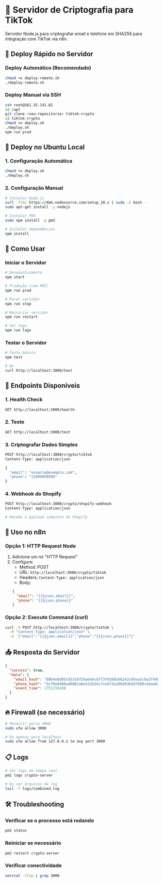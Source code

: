 # 🔐 Servidor de Criptografia para TikTok

Servidor Node.js para criptografar email e telefone em SHA256 para integração com TikTok via n8n.

## 🚀 Deploy Rápido no Servidor

### Deploy Automático (Recomendado)
```bash
chmod +x deploy-remote.sh
./deploy-remote.sh
```

### Deploy Manual via SSH
```bash
ssh root@161.35.141.62
cd /opt
git clone <seu-repositorio> tiktok-crypto
cd tiktok-crypto
chmod +x deploy.sh
./deploy.sh
npm run prod
```

## 🚀 Deploy no Ubuntu Local

### 1. Configuração Automática
```bash
chmod +x deploy.sh
./deploy.sh
```

### 2. Configuração Manual
```bash
# Instalar Node.js
curl -fsSL https://deb.nodesource.com/setup_18.x | sudo -E bash -
sudo apt-get install -y nodejs

# Instalar PM2
sudo npm install -g pm2

# Instalar dependências
npm install
```

## 🎯 Como Usar

### Iniciar o Servidor
```bash
# Desenvolvimento
npm start

# Produção (com PM2)
npm run prod

# Parar servidor
npm run stop

# Reiniciar servidor
npm run restart

# Ver logs
npm run logs
```

### Testar o Servidor
```bash
# Teste básico
npm test

# Ou
curl http://localhost:3000/test
```

## 📡 Endpoints Disponíveis

### 1. Health Check
```bash
GET http://localhost:3000/health
```

### 2. Teste
```bash
GET http://localhost:3000/test
```

### 3. Criptografar Dados Simples
```bash
POST http://localhost:3000/crypto/tiktok
Content-Type: application/json

{
  "email": "usuario@exemplo.com",
  "phone": "11999999999"
}
```

### 4. Webhook do Shopify
```bash
POST http://localhost:3000/crypto/shopify-webhook
Content-Type: application/json

# Recebe o payload completo do Shopify
```

## 🔧 Uso no n8n

### Opção 1: HTTP Request Node
1. Adicione um nó "HTTP Request"
2. Configure:
   - Method: POST
   - URL: `http://localhost:3000/crypto/tiktok`
   - Headers: `Content-Type: application/json`
   - Body: 
   ```json
   {
     "email": "{{$json.email}}",
     "phone": "{{$json.phone}}"
   }
   ```

### Opção 2: Execute Command (curl)
```bash
curl -X POST http://localhost:3000/crypto/tiktok \
  -H "Content-Type: application/json" \
  -d '{"email":"{{$json.email}}","phone":"{{$json.phone}}"}'
```

## 📤 Resposta do Servidor

```json
{
  "success": true,
  "data": {
    "email_hash": "80b4e8d05c93319758abe9cb7f3f8168c66242c65ea3cbe2f44bdedfa69d6a52",
    "phone_hash": "bcf0e6800ad0081abe532b34c7ce972a28b6036dd7688c4daa02fd54b73a55b0",
    "event_time": 1751319268
  }
}
```

## 🔥 Firewall (se necessário)

```bash
# Permitir porta 3000
sudo ufw allow 3000

# Ou apenas para localhost
sudo ufw allow from 127.0.0.1 to any port 3000
```

## 📋 Logs

```bash
# Ver logs em tempo real
pm2 logs crypto-server

# Ou ver arquivos de log
tail -f logs/combined.log
```

## 🛠️ Troubleshooting

### Verificar se o processo está rodando
```bash
pm2 status
```

### Reiniciar se necessário
```bash
pm2 restart crypto-server
```

### Verificar conectividade
```bash
netstat -tlnp | grep 3000
``` 